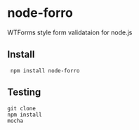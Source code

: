 # node-forro

WTForms style form validataion for node.js


## Install

     npm install node-forro

## Testing

    git clone 
    npm install
    mocha
